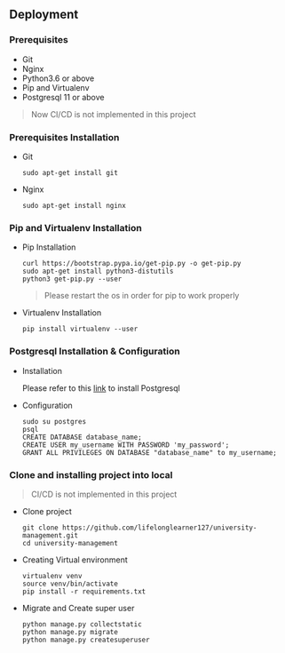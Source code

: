 ## Deployment

### Prerequisites
- Git
- Nginx
- Python3.6 or above
- Pip and Virtualenv
- Postgresql 11 or above

> Now CI/CD is not implemented in this project

### Prerequisites Installation
- Git
    ```
    sudo apt-get install git
    ```
- Nginx
    ```
    sudo apt-get install nginx
    ```

### Pip and Virtualenv Installation
- Pip Installation
    ```
    curl https://bootstrap.pypa.io/get-pip.py -o get-pip.py
    sudo apt-get install python3-distutils
    python3 get-pip.py --user
    ```
    > Please restart the os in order for pip to work properly

- Virtualenv Installation
    ```
    pip install virtualenv --user
    ```

### Postgresql Installation & Configuration
- Installation

    Please refer to this [link](https://www.postgresql.org/download/) to install Postgresql

- Configuration

    ```
    sudo su postgres
    psql
    CREATE DATABASE database_name;
    CREATE USER my_username WITH PASSWORD 'my_password';
    GRANT ALL PRIVILEGES ON DATABASE "database_name" to my_username;
    ```

### Clone and installing project into local
> CI/CD is not implemented in this project
- Clone project 
    ```
    git clone https://github.com/lifelonglearner127/university-management.git
    cd university-management
    ```

- Creating Virtual environment
    ```
    virtualenv venv
    source venv/bin/activate
    pip install -r requirements.txt
    ```

- Migrate and Create super user
    ```
    python manage.py collectstatic
    python manage.py migrate
    python manage.py createsuperuser
    ```